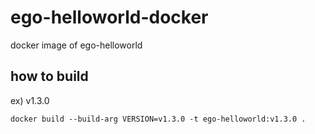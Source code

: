 # ego-helloworld-docker
docker image of ego-helloworld

## how to build
ex) v1.3.0
```
docker build --build-arg VERSION=v1.3.0 -t ego-helloworld:v1.3.0 .
```